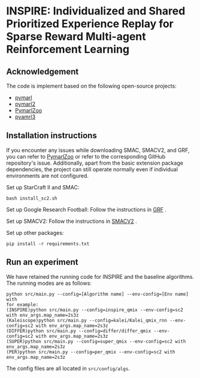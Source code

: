# INSPIRE: Individualized and Shared Prioritized Experience Replay for Sparse Reward Multi-agent Reinforcement Learning

## Acknowledgement

The code is implement based on the following open-source projects:

- [pymarl](https://github.com/oxwhirl/pymarl)
- [pymarl2](https://github.com/hijkzzz/pymarl2)
- [PymarlZoo](https://github.com/jnzhang233/PymarlZoo)
- [pyamrl3](https://github.com/tjuHaoXiaotian/pymarl3)

## Installation instructions

If you encounter any issues while downloading SMAC, SMACV2, and GRF, you can refer to [PymarlZoo](https://github.com/jnzhang233/PymarlZoo) or refer to the corresponding GitHub repository's issue. Additionally, apart from the basic extension package dependencies, the project can still operate normally even if individual environments are not configured.

Set up StarCraft II and SMAC:

```shell
bash install_sc2.sh
```

Set up Google Research Football: Follow the instructions in [GRF](https://github.com/google-research/football?tab=readme-ov-file#quick-start) .

Set up SMACV2: Follow the instructions in [SMACV2](https://github.com/oxwhirl/smacv2) .

Set up other packages:

```
pip install -r requirements.txt
```



## Run an experiment 

We have retained the running code for INSPIRE and the baseline algorithms. The running modes are as follows:

```shell
python src/main.py --config=[Algorithm name] --env-config=[Env name] with
for example:
(INSPIRE)python src/main.py --config=inspire_qmix --env-config=sc2 with env_args.map_name=2s3z
(Kaleiscope)python src/main.py --config=kalei/Kalei_qmix_rnn --env-config=sc2 with env_args.map_name=2s3z
(DIFFER)python src/main.py --config=differ/differ_qmix --env-config=sc2 with env_args.map_name=2s3z
(SUPER)python src/main.py --config=super_qmix --env-config=sc2 with env_args.map_name=2s3z
(PER)python src/main.py --config=per_qmix --env-config=sc2 with env_args.map_name=2s3z
```

The config files are all located in `src/config/algs`.


